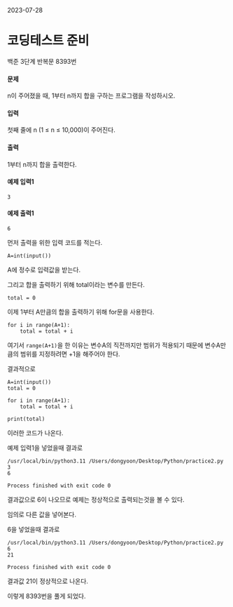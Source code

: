 2023-07-28
# 코딩테스트 준비
백준 3단계 반복문 8393번


#### 문제
n이 주어졌을 때, 1부터 n까지 합을 구하는 프로그램을 작성하시오.

#### 입력
첫째 줄에 n (1 ≤ n ≤ 10,000)이 주어진다.

#### 출력
1부터 n까지 합을 출력한다.

#### 예제 입력1
`3`

#### 예제 출력1
`6`

먼저 출력을 위한 입력 코드를 적는다.
```
A=int(input())
```
A에 정수로 입력값을 받는다.

그리고 합을 출력하기 위해 total이라는 변수를 만든다.
```
total = 0
```

이제 1부터 A만큼의 합을 출력하기 위해 for문을 사용한다.
```
for i in range(A+1):
    total = total + i
```

여기서 `range(A+1)`을 한 이유는 변수A의 직전까지만 범위가 적용되기 때문에 변수A만큼의 범위를 지정하려면 +1을 해주어야 한다.

결과적으로
```
A=int(input())
total = 0

for i in range(A+1):
    total = total + i

print(total)
```
이러한 코드가 나온다.

예제 입력1을 넣었을때 결과로
```
/usr/local/bin/python3.11 /Users/dongyoon/Desktop/Python/practice2.py 
3
6

Process finished with exit code 0
```
결과값으로 6이 나오므로 예제는 정상적으로 출력되는것을 볼 수 있다.

임의로 다른 값을 넣어본다.

6을 넣었을때 결과로
```
/usr/local/bin/python3.11 /Users/dongyoon/Desktop/Python/practice2.py 
6
21

Process finished with exit code 0
```
결과값 21이 정상적으로 나온다.

이렇게 8393번을 풀게 되었다.